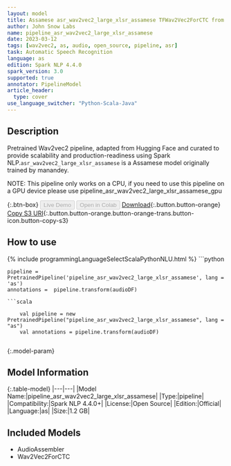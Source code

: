 ```yaml
---
layout: model
title: Assamese asr_wav2vec2_large_xlsr_assamese TFWav2Vec2ForCTC from manandey
author: John Snow Labs
name: pipeline_asr_wav2vec2_large_xlsr_assamese
date: 2023-03-12
tags: [wav2vec2, as, audio, open_source, pipeline, asr]
task: Automatic Speech Recognition
language: as
edition: Spark NLP 4.4.0
spark_version: 3.0
supported: true
annotator: PipelineModel
article_header:
  type: cover
use_language_switcher: "Python-Scala-Java"
---
```


## Description

Pretrained Wav2vec2  pipeline, adapted from Hugging Face and curated to provide scalability and production-readiness using Spark NLP.`asr_wav2vec2_large_xlsr_assamese` is a Assamese model originally trained by manandey.

NOTE: This pipeline only works on a CPU, if you need to use this pipeline on a GPU device please use pipeline_asr_wav2vec2_large_xlsr_assamese_gpu

{:.btn-box}
<button class="button button-orange" disabled>Live Demo</button>
<button class="button button-orange" disabled>Open in Colab</button>
[Download](https://s3.amazonaws.com/auxdata.johnsnowlabs.com/public/models/pipeline_asr_wav2vec2_large_xlsr_assamese_as_4.4.0_3.0_1678623960269.zip){:.button.button-orange}
[Copy S3 URI](s3://auxdata.johnsnowlabs.com/public/models/pipeline_asr_wav2vec2_large_xlsr_assamese_as_4.4.0_3.0_1678623960269.zip){:.button.button-orange.button-orange-trans.button-icon.button-copy-s3}

## How to use



<div class="tabs-box" markdown="1">
{% include programmingLanguageSelectScalaPythonNLU.html %}
```python

    pipeline = PretrainedPipeline('pipeline_asr_wav2vec2_large_xlsr_assamese', lang = 'as')
    annotations =  pipeline.transform(audioDF)
    
```
```scala

    val pipeline = new PretrainedPipeline("pipeline_asr_wav2vec2_large_xlsr_assamese", lang = "as")
    val annotations = pipeline.transform(audioDF)
    
```
</div>

{:.model-param}
## Model Information

{:.table-model}
|---|---|
|Model Name:|pipeline_asr_wav2vec2_large_xlsr_assamese|
|Type:|pipeline|
|Compatibility:|Spark NLP 4.4.0+|
|License:|Open Source|
|Edition:|Official|
|Language:|as|
|Size:|1.2 GB|

## Included Models

- AudioAssembler
- Wav2Vec2ForCTC